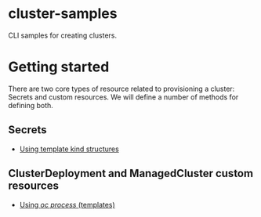# cluster-samples
CLI samples for creating clusters.

# Getting started
There are two core types of resource related to provisioning a cluster:  Secrets and custom resources. We will define a number of methods for defining both.

## Secrets
- [Using template kind structures](secrets/SECRETS.md)

## ClusterDeployment and ManagedCluster custom resources
- [Using _oc process_ (templates)](clusters/CLUSTERS.md)

